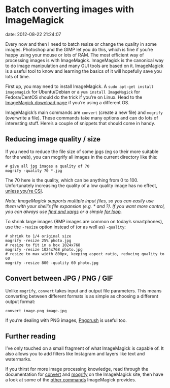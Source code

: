 # Batch converting images with ImageMagick

date:   2012-08-22 21:24:07

Every now and then I need to batch resize or change the quality in some images. Photoshop and the GIMP let you do this, which is fine if you’re happy using your mouse or lots of RAM. The most efficient way of processing images is with ImageMagick. ImageMagick is the canonical way to do image manipulation and many GUI tools are based on it. ImageMagick is a useful tool to know and learning the basics of it will hopefully save you lots of time.

First up, you may need to install ImageMagick. A `sudo apt-get install imagemagick` for Ubuntu/Debian or a `yum install ImageMagick` for Fedora/CentOS should do the trick if you’re on Linux. Head to the [ImageMagick download page](http://www.imagemagick.org/script/binary-releases.php) if you’re using a different OS.

ImageMagick’s main commands are `convert` (create a new file) and `mogrify` (overwrite a file). These commands take many options and can do lots of interesting stuff. Here’s a couple of snippets that should come in handy.

## Reducing image quality / size

If you need to reduce the file size of some jpgs (eg so their more suitable for the web), you can mogrify all images in the current directory like this:

    # give all jpg images a quality of 70
    mogrify -quality 70 *.jpg

The 70 here is the quality, which can be anything from 0 to 100. Unfortunately increasing the quality of a low quality image has no effect, [unless you’re CSI](http://www.lolwtfcomics.com/upload/uploads/1317571091.jpg).

*Note: ImageMagick supports multiple input files, so you can easily use them with your shell’s file expansion (e.g. * and ?). If you want more control, you can always use [find and xargs](http://www.linuxplanet.com/linuxplanet/tutorials/6522/1) or a simple [for loop](http://tldp.org/HOWTO/Bash-Prog-Intro-HOWTO-7.html).*

To shrink large images (8MP images are common on today’s smartphones), use the `-resize` option instead of (or as well as) `-quality`:

    # shrink to 1/4 original size
    mogrify -resize 25% photo.jpg 
    # resize to fit in a box 1024x768
    mogrify -resize 1024x768 photo.jpg 
    # resize to max width 800px, keeping aspect ratio, reducing quality to 60
    mogrify -resize 800 -quality 60 photo.jpg

## Convert between JPG / PNG / GIF

Unlike `mogrify`, `convert` takes input and output file parameters. This means converting between different formats is as simple as choosing a different output format:

    convert image.png image.jpg

If you’re dealing with PNG images, [Pngcrush](http://pmt.sourceforge.net/pngcrush/) is useful too.

## Further reading

I’ve only touched on a small fragment of what ImageMagick is capable of. It also allows you to add filters like Instagram and layers like text and watermarks.

If you thirst for more image processing knowledge, read through the documentation for [convert](http://www.imagemagick.org/www/convert.html) and [mogrify](http://www.imagemagick.org/www/mogrify.html) on the ImageMagick site, then have a look at some of the [other commands](http://www.imagemagick.org/www/command-line-tools.html) ImageMagick provides.
